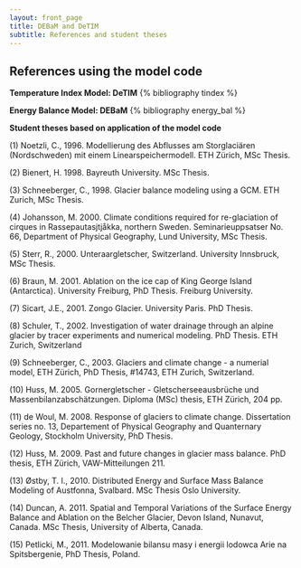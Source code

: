 ```yaml
--- 
layout: front_page 
title: DEBaM and DeTIM 
subtitle: References and student theses
---
```


References using the model code
--------------------------------

__Temperature Index Model: DeTIM__
{% bibliography tindex %}

__Energy Balance Model: DEBaM__
{% bibliography energy_bal %}


__Student theses based on application of the model code__

(1) Noetzli, C., 1996. Modellierung des Abflusses am Storglaciären (Nordschweden) mit einem Linearspeichermodell. ETH Zürich, MSc Thesis.

(2) Bienert, H. 1998. Bayreuth University. MSc Thesis.

(3) Schneeberger, C., 1998. Glacier balance modeling using a GCM. ETH Zurich, MSc Thesis.

(4) Johansson, M. 2000. Climate conditions required for re-glaciation of cirques in Rassepautasjtjåkka, northern Sweden. Seminarieuppsatser No. 66, Department of Physical Geography, Lund University, MSc Thesis.

(5) Sterr, R., 2000. Unteraargletscher, Switzerland. University Innsbruck, MSc Thesis.

(6) Braun, M. 2001. Ablation on the ice cap of King George Island (Antarctica). University Freiburg, PhD Thesis. Freiburg University.

(7) Sicart, J.E., 2001. Zongo Glacier. University Paris. PhD Thesis.

(8) Schuler, T., 2002. Investigation of water drainage through an alpine glacier by tracer experiments and numerical modeling. PhD Thesis. ETH Zurich, Switzerland

(9) Schneeberger, C., 2003. Glaciers and climate change - a numerial model, ETH Zürich, PhD Thesis, #14743, ETH Zurich, Switzerland.

(10) Huss, M. 2005. Gornergletscher - Gletscherseeausbrüche und Massenbilanzabschätzungen. Diploma (MSc) thesis, ETH Zürich, 204 pp.

(11) de Woul, M. 2008. Response of glaciers to climate change. Dissertation series no. 13, Departement of Physical Geography and Quanternary Geology, Stockholm University, PhD Thesis.

(12) Huss, M. 2009. Past and future changes in glacier mass balance. PhD thesis, ETH Zürich, VAW-Mitteilungen 211.

(13) Østby, T. I., 2010. Distributed Energy and Surface Mass Balance Modeling of Austfonna, Svalbard. MSc Thesis Oslo University.

(14) Duncan, A. 2011. Spatial and Temporal Variations of the Surface Energy Balance and Ablation on the Belcher Glacier, Devon Island, Nunavut, Canada. MSc Thesis, University of Alberta, Canada.

(15) Petlicki, M., 2011. Modelowanie bilansu masy i energii lodowca Arie na Spitsbergenie, PhD Thesis, Poland.